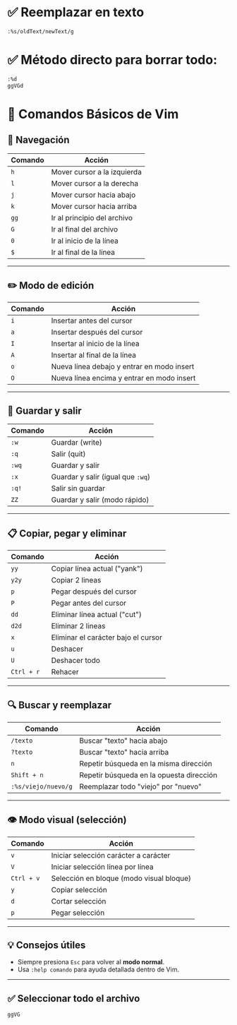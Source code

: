# ✅ Reemplazar en texto

```sh
:%s/oldText/newText/g
```

# ✅ Método directo para borrar todo:

```sh
:%d
ggVGd
```

# 📝 Comandos Básicos de Vim

## 🧭 Navegación

| Comando | Acción                      |
| ------- | --------------------------- |
| `h`     | Mover cursor a la izquierda |
| `l`     | Mover cursor a la derecha   |
| `j`     | Mover cursor hacia abajo    |
| `k`     | Mover cursor hacia arriba   |
| `gg`    | Ir al principio del archivo |
| `G`     | Ir al final del archivo     |
| `0`     | Ir al inicio de la línea    |
| `$`     | Ir al final de la línea     |

---

## ✏️ Modo de edición

| Comando | Acción                                     |
| ------- | ------------------------------------------ |
| `i`     | Insertar antes del cursor                  |
| `a`     | Insertar después del cursor                |
| `I`     | Insertar al inicio de la línea             |
| `A`     | Insertar al final de la línea              |
| `o`     | Nueva línea debajo y entrar en modo insert |
| `O`     | Nueva línea encima y entrar en modo insert |

---

## 💾 Guardar y salir

| Comando | Acción                            |
| ------- | --------------------------------- |
| `:w`    | Guardar (write)                   |
| `:q`    | Salir (quit)                      |
| `:wq`   | Guardar y salir                   |
| `:x`    | Guardar y salir (igual que `:wq`) |
| `:q!`   | Salir sin guardar                 |
| `ZZ`    | Guardar y salir (modo rápido)     |

---

## 📋 Copiar, pegar y eliminar

| Comando    | Acción                              |
| ---------- | ----------------------------------- |
| `yy`       | Copiar línea actual ("yank")        |
| `y2y`      | Copiar 2 lineas                     |
| `p`        | Pegar después del cursor            |
| `P`        | Pegar antes del cursor              |
| `dd`       | Eliminar línea actual ("cut")       |
| `d2d`      | Eliminar 2 lineas                   |
| `x`        | Eliminar el carácter bajo el cursor |
| `u`        | Deshacer                            |
| `U`        | Deshacer todo                       |
| `Ctrl + r` | Rehacer                             |

---

## 🔍 Buscar y reemplazar

| Comando             | Acción                                   |
| ------------------- | ---------------------------------------- |
| `/texto`            | Buscar "texto" hacia abajo               |
| `?texto`            | Buscar "texto" hacia arriba              |
| `n`                 | Repetir búsqueda en la misma dirección   |
| `Shift + n`         | Repetir búsqueda en la opuesta dirección |
| `:%s/viejo/nuevo/g` | Reemplazar todo "viejo" por "nuevo"      |

---

## 👁️ Modo visual (selección)

| Comando    | Acción                                   |
| ---------- | ---------------------------------------- |
| `v`        | Iniciar selección carácter a carácter    |
| `V`        | Iniciar selección línea por línea        |
| `Ctrl + v` | Selección en bloque (modo visual bloque) |
| `y`        | Copiar selección                         |
| `d`        | Cortar selección                         |
| `p`        | Pegar selección                          |

---

## 💡 Consejos útiles

- Siempre presiona `Esc` para volver al **modo normal**.
- Usa `:help comando` para ayuda detallada dentro de Vim.

---

## ✅ Seleccionar todo el archivo

```vim
ggVG
```
